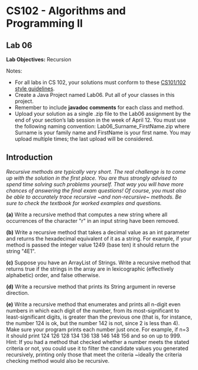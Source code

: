 # CS102 - Algorithms and Programming II

## Lab 06

**Lab Objectives:** Recursion

Notes:
* For all labs in CS 102, your solutions must conform to these [CS101/102 style
guidelines](http://www.cs.bilkent.edu.tr/~adayanik/cs101/practicalwork/styleguidelines.htm).
* Create a Java Project named Lab06. Put all of your classes in this project.
* Remember to include **javadoc comments** for each class and method.
* Upload your solution as a single .zip file to the Lab06 assignment by the end of your section’s lab session in the week of April 12. You must use the following naming convention: Lab06_Surname_FirstName.zip where Surname is your family name and FirstName is your first name. You may upload multiple times; the last upload will be considered.

## Introduction

_Recursive methods are typically very short. The real challenge is to come up with the solution in the first place. You are thus strongly advised to spend time solving such problems yourself. That way you will have more chances of answering the final exam questions! Of course, you must also be able to accurately trace recursive ~and non-recursive~ methods. Be sure to check the textbook for worked examples and questions._

**(a)** Write a recursive method that computes a new string where all occurrences of the character "r" in an input string have been removed.

**(b)** Write a recursive method that takes a decimal value as an int parameter and returns the hexadecimal equivalent of it as a string. For example, if your method is passed the integer value 1249 (base ten) it should return the string "4E1".

**(c)** Suppose you have an ArrayList of Strings. Write a recursive method that returns true if the strings in the array are in lexicographic (effectively alphabetic) order, and false otherwise.

**(d)** Write a recursive method that prints its String argument in reverse direction.

**(e)** Write a recursive method that enumerates and prints all n-digit even numbers in which each digit of the number, from its most-significant to least-significant digits, is greater than the previous one (that is, for instance, the number 124 is ok, but the number 142 is not,
since 2 is less than 4). Make sure your program prints each number just once. For example, if n=3 it should print 124 126 128 134 136 138 146 148 156 and so on up to 999. Hint: If you had a method that checked whether a number meets the stated criteria or not, you could use it to filter the candidate values you generated recursively, printing only those that meet the criteria ~ideally the criteria checking method would also be recursive.
